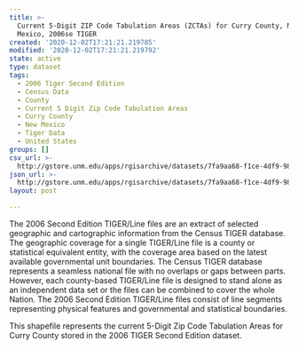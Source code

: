```yaml
---
title: >-
  Current 5-Digit ZIP Code Tabulation Areas (ZCTAs) for Curry County, New
  Mexico, 2006se TIGER
created: '2020-12-02T17:21:21.219785'
modified: '2020-12-02T17:21:21.219792'
state: active
type: dataset
tags:
  - 2006 Tiger Second Edition
  - Census Data
  - County
  - Current 5 Digit Zip Code Tabulation Areas
  - Curry County
  - New Mexico
  - Tiger Data
  - United States
groups: []
csv_url: >-
  http://gstore.unm.edu/apps/rgisarchive/datasets/7fa9aa68-f1ce-4df9-98aa-d444baa1fe43/tgr2006se_curr_zcta5cu.derived.csv
json_url: >-
  http://gstore.unm.edu/apps/rgisarchive/datasets/7fa9aa68-f1ce-4df9-98aa-d444baa1fe43/tgr2006se_curr_zcta5cu.derived.json
layout: post

---
```

The 2006 Second Edition TIGER/Line files are an extract of selected geographic and cartographic information from the Census TIGER database.  The geographic coverage for a single TIGER/Line file is a county or statistical equivalent entity, with the coverage area based on the latest available governmental unit boundaries. The Census TIGER database represents a seamless national file with no overlaps or gaps between parts.  However, each county-based TIGER/Line file is designed to stand alone as an independent data set or the files can be combined to cover the whole Nation.  The 2006 Second Edition  TIGER/Line files consist of line segments representing physical features and governmental and statistical boundaries.  

This shapefile represents the current 5-Digit Zip Code Tabulation Areas for Curry County stored in the 2006 TIGER Second Edition dataset.
